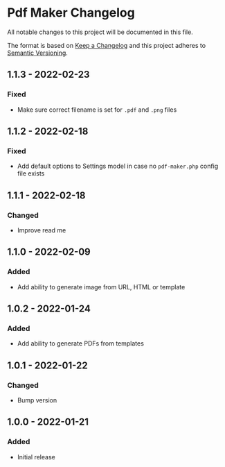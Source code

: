 # Pdf Maker Changelog

All notable changes to this project will be documented in this file.

The format is based on [Keep a Changelog](http://keepachangelog.com/) and this project adheres to [Semantic Versioning](http://semver.org/).

## 1.1.3 - 2022-02-23
### Fixed
- Make sure correct filename is set for `.pdf` and `.png` files

## 1.1.2 - 2022-02-18
### Fixed
- Add default options to Settings model in case no `pdf-maker.php` config file exists

## 1.1.1 - 2022-02-18
### Changed
- Improve read me

## 1.1.0 - 2022-02-09
### Added
- Add ability to generate image from URL, HTML or template

## 1.0.2 - 2022-01-24
### Added
- Add ability to generate PDFs from templates

## 1.0.1 - 2022-01-22
### Changed
- Bump version

## 1.0.0 - 2022-01-21
### Added
- Initial release

